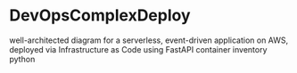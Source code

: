 # DevOpsComplexDeploy
well-architected diagram for a serverless, event-driven application on AWS, deployed via Infrastructure as Code using FastAPI container inventory python

